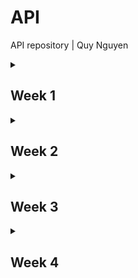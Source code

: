 # API
API repository | Quy Nguyen

<details>
<summary><h2>Week 1</h2></summary>

### Doel

### Voortgang

</details>
<!-- ////////////////// -->
<details>
<summary><h2>Week 2</h2></summary>

### Doel

### Voortgang

</details>
<!-- ////////////////// -->
<details>
<summary><h2>Week 3</h2></summary>

### Doel

### Voortgang

</details>
<!-- ////////////////// -->
<details>
<summary><h2>Week 4</h2></summary>

### Doel

### Voortgang

</details>
